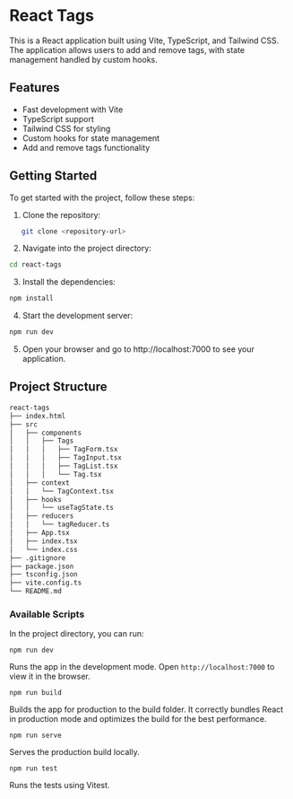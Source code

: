 # React Tags

This is a React application built using Vite, TypeScript, and Tailwind CSS. The application allows users to add and remove tags, with state management handled by custom hooks.

## Features

- Fast development with Vite
- TypeScript support
- Tailwind CSS for styling
- Custom hooks for state management
- Add and remove tags functionality

## Getting Started

To get started with the project, follow these steps:

1. Clone the repository:

```bash
   git clone <repository-url>
```

2. Navigate into the project directory:
```bash
cd react-tags
```

3. Install the dependencies:

```bash
npm install
```

4. Start the development server:

```bash
npm run dev
```

5. Open your browser and go to http://localhost:7000 to see your application.

## Project Structure
```bash
react-tags
├── index.html
├── src
│   ├── components
│   │   ├── Tags
│   │   │   ├── TagForm.tsx
│   │   │   ├── TagInput.tsx
│   │   │   ├── TagList.tsx
│   │   │   └── Tag.tsx
│   ├── context
│   │   └── TagContext.tsx
│   ├── hooks
│   │   └── useTagState.ts
│   ├── reducers
│   │   └── tagReducer.ts
│   ├── App.tsx
│   ├── index.tsx
│   └── index.css
├── .gitignore
├── package.json
├── tsconfig.json
├── vite.config.ts
└── README.md
```

### Available Scripts
In the project directory, you can run:

`npm run dev`

Runs the app in the development mode.
Open `http://localhost:7000` to view it in the browser.

`npm run build`

Builds the app for production to the build folder. It correctly bundles React in production mode and optimizes the build for the best performance.

`npm run serve`

Serves the production build locally.

`npm run test`

Runs the tests using Vitest.
